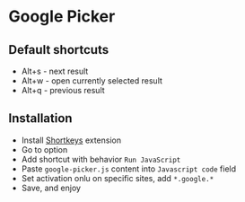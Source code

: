 # Google Picker

## Default shortcuts

- Alt+s - next result
- Alt+w - open currently selected result
- Alt+q - previous result

## Installation

- Install [Shortkeys](https://chrome.google.com/webstore/detail/shortkeys-custom-keyboard/logpjaacgmcbpdkdchjiaagddngobkck) extension
- Go to option 
- Add shortcut with behavior `Run JavaScript`
- Paste `google-picker.js` content into `Javascript code` field
- Set activation onlu on specific sites, add `*.google.*`
- Save, and enjoy
